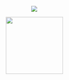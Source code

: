 <p align="center">
  <img align="center" src="https://github-readme-stats.vercel.app/api?username=laarissagoncalves&show_icons=true&theme=dracula">
</p>

<p align="center">
  <img align="center" height="155" src="https://github-readme-stats.anuraghazra1.vercel.app/api/top-langs/?username=laarissagoncalves&layout=compact&theme=dracula" />
</p>

